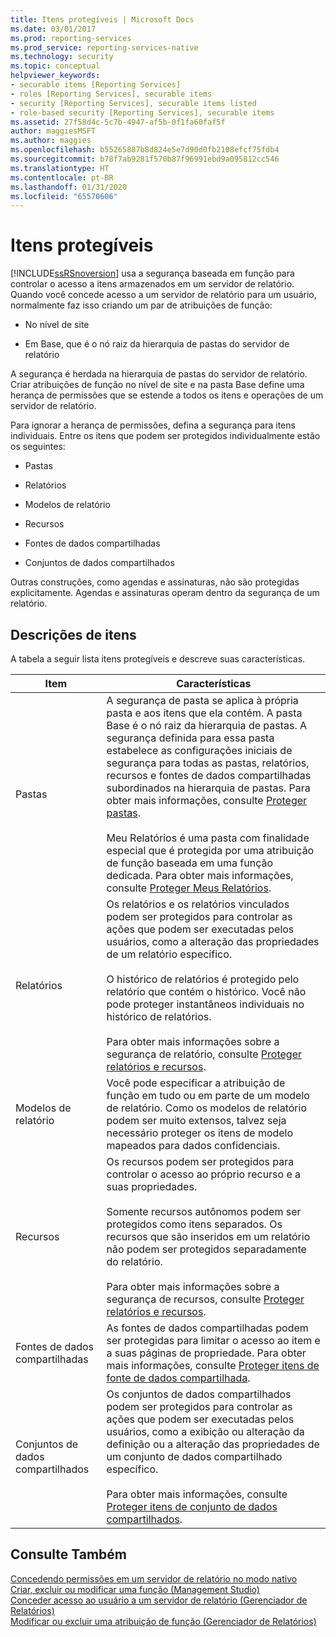 ```yaml
---
title: Itens protegíveis | Microsoft Docs
ms.date: 03/01/2017
ms.prod: reporting-services
ms.prod_service: reporting-services-native
ms.technology: security
ms.topic: conceptual
helpviewer_keywords:
- securable items [Reporting Services]
- roles [Reporting Services], securable items
- security [Reporting Services], securable items listed
- role-based security [Reporting Services], securable items
ms.assetid: 27f58d4c-5c7b-4947-af5b-0f1fa60faf5f
author: maggiesMSFT
ms.author: maggies
ms.openlocfilehash: b55265887b8d824e5e7d90d0fb2108efcf75fdb4
ms.sourcegitcommit: b78f7ab9281f570b87f96991ebd9a095812cc546
ms.translationtype: HT
ms.contentlocale: pt-BR
ms.lasthandoff: 01/31/2020
ms.locfileid: "65570606"
---
```

# <a name="securable-items"></a>Itens protegíveis
  [!INCLUDE[ssRSnoversion](../../includes/ssrsnoversion-md.md)] usa a segurança baseada em função para controlar o acesso a itens armazenados em um servidor de relatório. Quando você concede acesso a um servidor de relatório para um usuário, normalmente faz isso criando um par de atribuições de função:  
  
-   No nível de site  
  
-   Em Base, que é o nó raiz da hierarquia de pastas do servidor de relatório  
  
 A segurança é herdada na hierarquia de pastas do servidor de relatório. Criar atribuições de função no nível de site e na pasta Base define uma herança de permissões que se estende a todos os itens e operações de um servidor de relatório.  
  
 Para ignorar a herança de permissões, defina a segurança para itens individuais. Entre os itens que podem ser protegidos individualmente estão os seguintes:  
  
-   Pastas  
  
-   Relatórios  
  
-   Modelos de relatório  
  
-   Recursos  
  
-   Fontes de dados compartilhadas  
  
-   Conjuntos de dados compartilhados  
  
 Outras construções, como agendas e assinaturas, não são protegidas explicitamente. Agendas e assinaturas operam dentro da segurança de um relatório.  
  
## <a name="item-descriptions"></a>Descrições de itens  
 A tabela a seguir lista itens protegíveis e descreve suas características.  
  
|Item|Características|  
|----------|---------------------|  
|Pastas|A segurança de pasta se aplica à própria pasta e aos itens que ela contém. A pasta Base é o nó raiz da hierarquia de pastas. A segurança definida para essa pasta estabelece as configurações iniciais de segurança para todas as pastas, relatórios, recursos e fontes de dados compartilhadas subordinados na hierarquia de pastas. Para obter mais informações, consulte [Proteger pastas](../../reporting-services/security/secure-folders.md).<br /><br /> Meu Relatórios é uma pasta com finalidade especial que é protegida por uma atribuição de função baseada em uma função dedicada. Para obter mais informações, consulte [Proteger Meus Relatórios](../../reporting-services/security/secure-my-reports.md).|  
|Relatórios|Os relatórios e os relatórios vinculados podem ser protegidos para controlar as ações que podem ser executadas pelos usuários, como a alteração das propriedades de um relatório específico.<br /><br /> O histórico de relatórios é protegido pelo relatório que contém o histórico. Você não pode proteger instantâneos individuais no histórico de relatórios.<br /><br /> Para obter mais informações sobre a segurança de relatório, consulte [Proteger relatórios e recursos](../../reporting-services/security/secure-reports-and-resources.md).|  
|Modelos de relatório|Você pode especificar a atribuição de função em tudo ou em parte de um modelo de relatório. Como os modelos de relatório podem ser muito extensos, talvez seja necessário proteger os itens de modelo mapeados para dados confidenciais.|  
|Recursos|Os recursos podem ser protegidos para controlar o acesso ao próprio recurso e a suas propriedades.<br /><br /> Somente recursos autônomos podem ser protegidos como itens separados. Os recursos que são inseridos em um relatório não podem ser protegidos separadamente do relatório.<br /><br /> Para obter mais informações sobre a segurança de recursos, consulte [Proteger relatórios e recursos](../../reporting-services/security/secure-reports-and-resources.md).|  
|Fontes de dados compartilhadas|As fontes de dados compartilhadas podem ser protegidas para limitar o acesso ao item e a suas páginas de propriedade. Para obter mais informações, consulte [Proteger itens de fonte de dados compartilhada](../../reporting-services/security/secure-shared-data-source-items.md).|  
|Conjuntos de dados compartilhados|Os conjuntos de dados compartilhados podem ser protegidos para controlar as ações que podem ser executadas pelos usuários, como a exibição ou alteração da definição ou a alteração das propriedades de um conjunto de dados compartilhado específico.<br /><br /> Para obter mais informações, consulte [Proteger itens de conjunto de dados compartilhados](../../reporting-services/security/secure-shared-dataset-items.md).|  
  
## <a name="see-also"></a>Consulte Também  
 [Concedendo permissões em um servidor de relatório no modo nativo](../../reporting-services/security/granting-permissions-on-a-native-mode-report-server.md)   
 [Criar, excluir ou modificar uma função &#40;Management Studio&#41;](../../reporting-services/security/role-definitions-create-delete-or-modify.md)   
 [Conceder acesso ao usuário a um servidor de relatório &#40;Gerenciador de Relatórios&#41;](../../reporting-services/security/grant-user-access-to-a-report-server-report-manager.md)   
 [Modificar ou excluir uma atribuição de função &#40;Gerenciador de Relatórios&#41;](../../reporting-services/security/role-assignments-modify-or-delete.md)  
  
  
